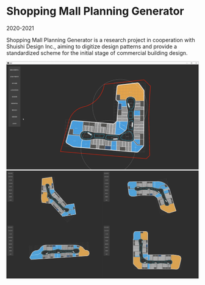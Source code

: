 # Shopping Mall Planning Generator
2020-2021

Shopping Mall Planning Generator is a research project in cooperation with Shuishi Design Inc., aiming to digitize design patterns and provide a standardized scheme for the initial stage of commercial building design.

![Generate Result 1](./imgs/result1.jpg "Generate Result 1")  
![Generate Result 2](./imgs/result2.jpg "Generate Result 2")  
